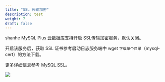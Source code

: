 ```yaml
---
title: "SSL 传输加密"
description: test
weight: 7
draft: false
---
```



shanhe MySQL Plus 云数据库支持开启 SSL传输加密服务，默认关闭。

开启该服务后，获取 SSL 证书参考启动日志服务端中 wget `下载单个目录`（mysql-cert）的方法下载。

更多详细信息参考 [MySQL SSL](https://dev.mysql.com/doc/refman/5.7/en/creating-ssl-rsa-files.html)。

![](../../_images/SSL_cert.png)
